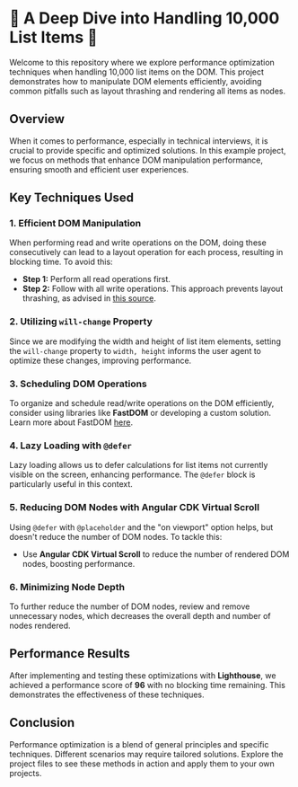 # 🌟 A Deep Dive into Handling 10,000 List Items 🌟

Welcome to this repository where we explore performance optimization techniques when handling 10,000 list items on the DOM. This project demonstrates how to manipulate DOM elements efficiently, avoiding common pitfalls such as layout thrashing and rendering all items as nodes.

## Overview

When it comes to performance, especially in technical interviews, it is crucial to provide specific and optimized solutions. In this example project, we focus on methods that enhance DOM manipulation performance, ensuring smooth and efficient user experiences.

## Key Techniques Used

### 1. Efficient DOM Manipulation
When performing read and write operations on the DOM, doing these consecutively can lead to a layout operation for each process, resulting in blocking time. To avoid this:
- **Step 1:** Perform all read operations first.
- **Step 2:** Follow with all write operations.
This approach prevents layout thrashing, as advised in [this source](https://web.dev/articles/avoid-large-complex-layouts-and-layout-thrashing?hl=tr).

### 2. Utilizing `will-change` Property
Since we are modifying the width and height of list item elements, setting the `will-change` property to `width, height` informs the user agent to optimize these changes, improving performance.

### 3. Scheduling DOM Operations
To organize and schedule read/write operations on the DOM efficiently, consider using libraries like **FastDOM** or developing a custom solution. Learn more about FastDOM [here](https://github.com/wilsonpage/fastdom).

### 4. Lazy Loading with `@defer`
Lazy loading allows us to defer calculations for list items not currently visible on the screen, enhancing performance. The `@defer` block is particularly useful in this context.

### 5. Reducing DOM Nodes with Angular CDK Virtual Scroll
Using `@defer` with `@placeholder` and the "on viewport" option helps, but doesn't reduce the number of DOM nodes. To tackle this:
- Use **Angular CDK Virtual Scroll** to reduce the number of rendered DOM nodes, boosting performance.

### 6. Minimizing Node Depth
To further reduce the number of DOM nodes, review and remove unnecessary nodes, which decreases the overall depth and number of nodes rendered.

## Performance Results

After implementing and testing these optimizations with **Lighthouse**, we achieved a performance score of **96** with no blocking time remaining. This demonstrates the effectiveness of these techniques.

## Conclusion

Performance optimization is a blend of general principles and specific techniques. Different scenarios may require tailored solutions. Explore the project files to see these methods in action and apply them to your own projects.
